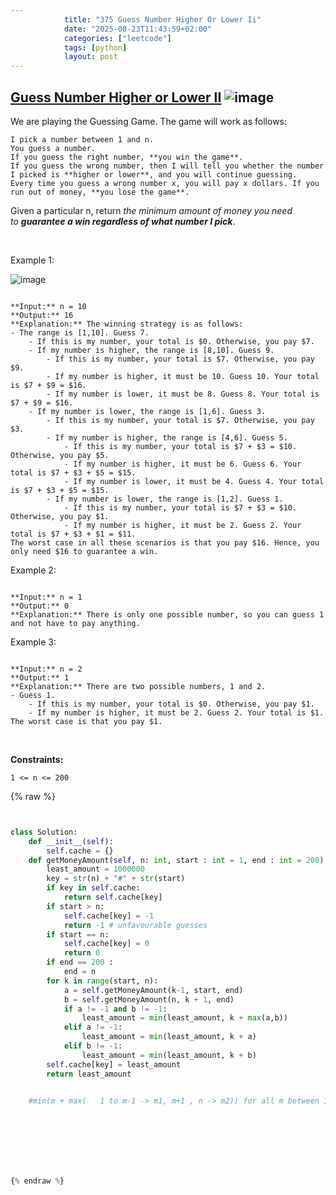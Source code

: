 ```yaml
---
            title: "375 Guess Number Higher Or Lower Ii"
            date: "2025-08-23T11:43:59+02:00"
            categories: ["leetcode"]
            tags: [python]
            layout: post
---
```

            
## [Guess Number Higher or Lower II](https://leetcode.com/problems/guess-number-higher-or-lower-ii) ![image](https://img.shields.io/badge/Difficulty-Medium-orange)

We are playing the Guessing Game. The game will work as follows:

	I pick a number between 1 and n.
	You guess a number.
	If you guess the right number, **you win the game**.
	If you guess the wrong number, then I will tell you whether the number I picked is **higher or lower**, and you will continue guessing.
	Every time you guess a wrong number x, you will pay x dollars. If you run out of money, **you lose the game**.

Given a particular n, return *the minimum amount of money you need to **guarantee a win regardless of what number I pick***.

 

Example 1:

![image](https://assets.leetcode.com/uploads/2020/09/10/graph.png)
```

**Input:** n = 10
**Output:** 16
**Explanation:** The winning strategy is as follows:
- The range is [1,10]. Guess 7.
    - If this is my number, your total is $0. Otherwise, you pay $7.
    - If my number is higher, the range is [8,10]. Guess 9.
        - If this is my number, your total is $7. Otherwise, you pay $9.
        - If my number is higher, it must be 10. Guess 10. Your total is $7 + $9 = $16.
        - If my number is lower, it must be 8. Guess 8. Your total is $7 + $9 = $16.
    - If my number is lower, the range is [1,6]. Guess 3.
        - If this is my number, your total is $7. Otherwise, you pay $3.
        - If my number is higher, the range is [4,6]. Guess 5.
            - If this is my number, your total is $7 + $3 = $10. Otherwise, you pay $5.
            - If my number is higher, it must be 6. Guess 6. Your total is $7 + $3 + $5 = $15.
            - If my number is lower, it must be 4. Guess 4. Your total is $7 + $3 + $5 = $15.
        - If my number is lower, the range is [1,2]. Guess 1.
            - If this is my number, your total is $7 + $3 = $10. Otherwise, you pay $1.
            - If my number is higher, it must be 2. Guess 2. Your total is $7 + $3 + $1 = $11.
The worst case in all these scenarios is that you pay $16. Hence, you only need $16 to guarantee a win.

```

Example 2:

```

**Input:** n = 1
**Output:** 0
**Explanation:** There is only one possible number, so you can guess 1 and not have to pay anything.

```

Example 3:

```

**Input:** n = 2
**Output:** 1
**Explanation:** There are two possible numbers, 1 and 2.
- Guess 1.
    - If this is my number, your total is $0. Otherwise, you pay $1.
    - If my number is higher, it must be 2. Guess 2. Your total is $1.
The worst case is that you pay $1.

```

 

**Constraints:**

	1 <= n <= 200

{% raw %}


```python


class Solution:
    def __init__(self):
        self.cache = {}
    def getMoneyAmount(self, n: int, start : int = 1, end : int = 200) -> int:
        least_amount = 1000000
        key = str(n) + "#" + str(start)
        if key in self.cache:
            return self.cache[key]
        if start > n:
            self.cache[key] = -1
            return -1 # unfavourable guesses
        if start == n:
            self.cache[key] = 0
            return 0 
        if end == 200 :
            end = n
        for k in range(start, n):
            a = self.getMoneyAmount(k-1, start, end)
            b = self.getMoneyAmount(n, k + 1, end)
            if a != -1 and b != -1:
                least_amount = min(least_amount, k + max(a,b))
            elif a != -1:
                least_amount = min(least_amount, k + a)
            elif b != -1:
                least_amount = min(least_amount, k + b)
        self.cache[key] = least_amount
        return least_amount

        
    #min(m + max(   1 to m-1 -> m1, m+1 , n -> m2)) for all m between 1 to n. 





        


{% endraw %}
```
